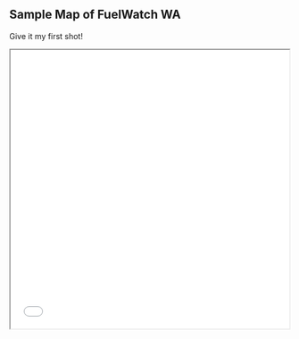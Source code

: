 ## Sample Map of FuelWatch WA

Give it my first shot!

<iframe src="fuelwatch_wa.html" height="500" width="500"></iframe>



